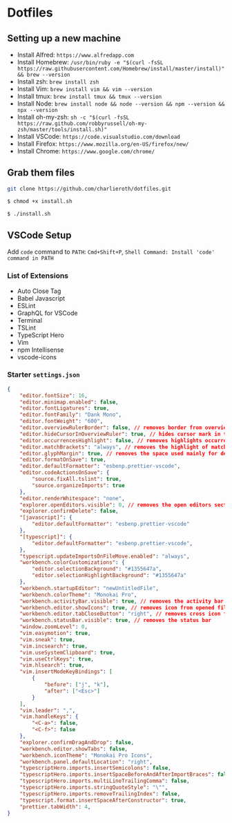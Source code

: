 # Dotfiles

## Setting up a new machine

- Install Alfred: `https://www.alfredapp.com`
- Install Homebrew: `/usr/bin/ruby -e "$(curl -fsSL https://raw.githubusercontent.com/Homebrew/install/master/install)" && brew --version`
- Install zsh: `brew install zsh`
- Install Vim: `brew install vim && vim --version`
- Install tmux: `brew install tmux && tmux --version`
- Install Node: `brew install node && node --version && npm --version && npx --version`
- Install oh-my-zsh: `sh -c "$(curl -fsSL https://raw.github.com/robbyrussell/oh-my-zsh/master/tools/install.sh)"`
- Install VSCode: `https://code.visualstudio.com/download`
- Install Firefox: `https://www.mozilla.org/en-US/firefox/new/`
- Install Chrome: `https://www.google.com/chrome/`

## Grab them files

``` bash
git clone https://github.com/charlieroth/dotfiles.git

$ chmod +x install.sh

$ ./install.sh
```

## VSCode Setup

Add `code` command to `PATH`: `Cmd+Shift+P`, `Shell Command: Install 'code' command in PATH`

### List of Extensions

- Auto Close Tag
- Babel Javascript
- ESLint
- GraphQL for VSCode
- Terminal
- TSLint
- TypeScript Hero
- Vim
- npm Intellisense
- vscode-icons

### Starter `settings.json`

```json
{
    "editor.fontSize": 16,
    "editor.minimap.enabled": false,
    "editor.fontLigatures": true,
    "editor.fontFamily": "Dank Mono",
    "editor.fontWeight": "600",
    "editor.overviewRulerBorder": false, // removes border from overview ruler (located on the right, same position as the scrollbar)
    "editor.hideCursorInOverviewRuler": true, // hides cursor mark in the overview ruler
    "editor.occurrencesHighlight": false, // removes highlights occurrences (still works when you select a word)
    "editor.matchBrackets": "always", // removes the highlight of matching brackets (I use Subtle Match Brackets extension for this)
    "editor.glyphMargin": true, // removes the space used mainly for debugging indicators
    "editor.formatOnSave": true,
    "editor.defaultFormatter": "esbenp.prettier-vscode",
    "editor.codeActionsOnSave": {
        "source.fixAll.tslint": true,
        "source.organizeImports": true
    },
    "editor.renderWhitespace": "none",
    "explorer.openEditors.visible": 0, // removes the open editors section at the top of the sidebar, you can see the opened files with ⌘ + ⌥ + Tab
    "explorer.confirmDelete": false,
    "[javascript]": {
        "editor.defaultFormatter": "esbenp.prettier-vscode"
    },
    "[typescript]": {
        "editor.defaultFormatter": "esbenp.prettier-vscode",
    },
    "typescript.updateImportsOnFileMove.enabled": "always",
    "workbench.colorCustomizations": {
        "editor.selectionBackground": "#1355647a",
        "editor.selectionHighlightBackground": "#1355647a"
    },
    "workbench.startupEditor": "newUntitledFile",
    "workbench.colorTheme": "Monokai Pro",
    "workbench.activityBar.visible": true, // removes the activity bar (the 4 icons at the left of the screen), so now you will have to open the explorer, git, debugger and extension with shortcuts or through the Command Palette
    "workbench.editor.showIcons": true, // removes icon from opened files in tabs
    "workbench.editor.tabCloseButton": "right", // removes cross icon from tabs
    "workbench.statusBar.visible": true, // removes the status bar
    "window.zoomLevel": 0,
    "vim.easymotion": true,
    "vim.sneak": true,
    "vim.incsearch": true,
    "vim.useSystemClipboard": true,
    "vim.useCtrlKeys": true,
    "vim.hlsearch": true,
    "vim.insertModeKeyBindings": [
        {
            "before": ["j", "k"],
            "after": ["<Esc>"]
        }
    ],
    "vim.leader": ",",
    "vim.handleKeys": {
        "<C-a>": false,
        "<C-f>": false
    },
    "explorer.confirmDragAndDrop": false,
    "workbench.editor.showTabs": false,
    "workbench.iconTheme": "Monokai Pro Icons",
    "workbench.panel.defaultLocation": "right",
    "typescriptHero.imports.insertSemicolons": false,
    "typescriptHero.imports.insertSpaceBeforeAndAfterImportBraces": false,
    "typescriptHero.imports.multiLineTrailingComma": false,
    "typescriptHero.imports.stringQuoteStyle": "\"",
    "typescriptHero.imports.removeTrailingIndex": false,
    "typescript.format.insertSpaceAfterConstructor": true,
    "prettier.tabWidth": 4,
}
```
